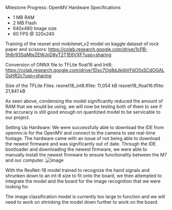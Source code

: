 Milestone Progress:
OpenMV Hardware Specifications
- 1 MB RAM
- 2 MB Flash
- 640x480 Image size
- 60 FPS @ 320x240

Training of the resnet and mobilenet_v2 model on kaggle dataset of rock paper and scissors: 
https://colab.research.google.com/drive/1cPB-5h6r93SqMteZEWJnD8yT2T1E6VXF?usp=sharing

Conversion of ONNX file to TFLite float16 and Int8:
https://colab.research.google.com/drive/1Dsc7Og8dJkjjbVFdO5sSCdOGALGsHR2c?usp=sharing

Size of the TFLite Files:
resnet18_int8.tflite: 11,054 kB
resnet18_float16.tflite: 21,841 kB

As seen above, condensing the model significantly reduced the amount of RAM that we would be using, we will now be testing both of them to see if the accuracy is still good enough on quantizied model to be servicable to our project.

Setting Up Hardware:
We were successfully able to download the IDE from openmv.io for the OpenMV and connect to the camera to see real-time footage. The hardware came with an issue of not being able to download the newest firmware and was significantly out of date. Through the IDE bootloader and downloading the newest firmware, we were able to manually install the newest firmware to ensure functionality between the M7 and our computer.
![image](https://github.com/user-attachments/assets/112ccbde-cfcf-4dfa-94a4-c6b0d3d01a75)

With the ResNet-18 model trained to recognize the hand signals and shrunken down to an int-8 size to fit onto the board, we then attempted to integrate the model and the board for the image recognition that we were looking for. 

The image classification model is currently too large to function and we will need to work on shrinking the model down further to work on the board.
